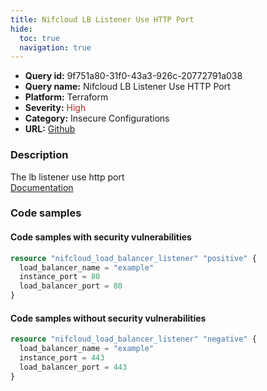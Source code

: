```yaml
---
title: Nifcloud LB Listener Use HTTP Port
hide:
  toc: true
  navigation: true
---
```


<style>
  .highlight .hll {
    background-color: #ff171742;
  }
  .md-content {
    max-width: 1100px;
    margin: 0 auto;
  }
</style>

-   **Query id:** 9f751a80-31f0-43a3-926c-20772791a038
-   **Query name:** Nifcloud LB Listener Use HTTP Port
-   **Platform:** Terraform
-   **Severity:** <span style="color:#bb2124">High</span>
-   **Category:** Insecure Configurations
-   **URL:** [Github](https://github.com/Checkmarx/kics/tree/master/assets/queries/terraform/nifcloud/load_balancer_listener_use_http)

### Description
The lb listener use http port<br>
[Documentation](https://registry.terraform.io/providers/nifcloud/nifcloud/latest/docs/resources/load_balancer_listener#load_balancer_port)

### Code samples
#### Code samples with security vulnerabilities
```tf title="Positive test num. 1 - tf file" hl_lines="1"
resource "nifcloud_load_balancer_listener" "positive" {
  load_balancer_name = "example"
  instance_port = 80
  load_balancer_port = 80
}

```


#### Code samples without security vulnerabilities
```tf title="Negative test num. 1 - tf file"
resource "nifcloud_load_balancer_listener" "negative" {
  load_balancer_name = "example"
  instance_port = 443
  load_balancer_port = 443
}

```
